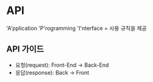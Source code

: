 # API

'A'pplication 'P'rogramming 'I'nterface
= 사용 규칙을 제공

## API 가이드

- 요청(request): Front-End -> Back-End
- 응답(response): Back -> Front

